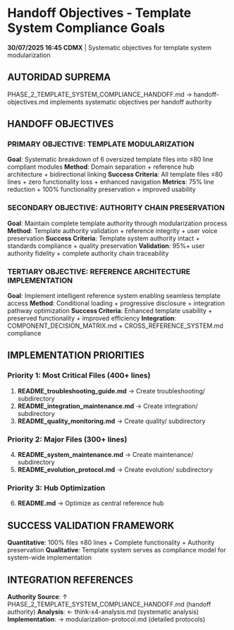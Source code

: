 # Handoff Objectives - Template System Compliance Goals

**30/07/2025 16:45 CDMX** | Systematic objectives for template system modularization

## AUTORIDAD SUPREMA
PHASE_2_TEMPLATE_SYSTEM_COMPLIANCE_HANDOFF.md → handoff-objectives.md implements systematic objectives per handoff authority

## HANDOFF OBJECTIVES

### PRIMARY OBJECTIVE: TEMPLATE MODULARIZATION
**Goal**: Systematic breakdown of 6 oversized template files into ≤80 line compliant modules
**Method**: Domain separation + reference hub architecture + bidirectional linking
**Success Criteria**: All template files ≤80 lines + zero functionality loss + enhanced navigation
**Metrics**: 75% line reduction + 100% functionality preservation + improved usability

### SECONDARY OBJECTIVE: AUTHORITY CHAIN PRESERVATION
**Goal**: Maintain complete template authority through modularization process
**Method**: Template authority validation + reference integrity + user voice preservation
**Success Criteria**: Template system authority intact + standards compliance + quality preservation
**Validation**: 95%+ user authority fidelity + complete authority chain traceability

### TERTIARY OBJECTIVE: REFERENCE ARCHITECTURE IMPLEMENTATION
**Goal**: Implement intelligent reference system enabling seamless template access
**Method**: Conditional loading + progressive disclosure + integration pathway optimization
**Success Criteria**: Enhanced template usability + preserved functionality + improved efficiency
**Integration**: COMPONENT_DECISION_MATRIX.md + CROSS_REFERENCE_SYSTEM.md compliance

## IMPLEMENTATION PRIORITIES

### **Priority 1: Most Critical Files (400+ lines)**
1. **README_troubleshooting_guide.md** → Create troubleshooting/ subdirectory
2. **README_integration_maintenance.md** → Create integration/ subdirectory
3. **README_quality_monitoring.md** → Create quality/ subdirectory

### **Priority 2: Major Files (300+ lines)**
4. **README_system_maintenance.md** → Create maintenance/ subdirectory
5. **README_evolution_protocol.md** → Create evolution/ subdirectory

### **Priority 3: Hub Optimization**
6. **README.md** → Optimize as central reference hub

## SUCCESS VALIDATION FRAMEWORK
**Quantitative**: 100% files ≤80 lines + Complete functionality + Authority preservation
**Qualitative**: Template system serves as compliance model for system-wide implementation

## INTEGRATION REFERENCES
**Authority Source**: ↑ PHASE_2_TEMPLATE_SYSTEM_COMPLIANCE_HANDOFF.md (handoff authority)
**Analysis**: ← think-x4-analysis.md (systematic analysis)
**Implementation**: → modularization-protocol.md (detailed protocols)